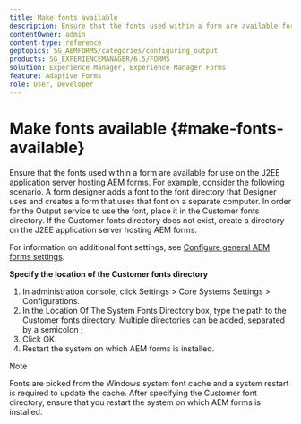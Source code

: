 ```yaml
---
title: Make fonts available
description: Ensure that the fonts used within a form are available for use on the J2EE application server hosting AEM forms.
contentOwner: admin
content-type: reference
geptopics: SG_AEMFORMS/categories/configuring_output
products: SG_EXPERIENCEMANAGER/6.5/FORMS
solution: Experience Manager, Experience Manager Forms
feature: Adaptive Forms
role: User, Developer
---
```

# Make fonts available {#make-fonts-available}

Ensure that the fonts used within a form are available for use on the J2EE application server hosting AEM forms. For example, consider the following scenario. A form designer adds a font to the font directory that Designer uses and creates a form that uses that font on a separate computer. In order for the Output service to use the font, place it in the Customer fonts directory. If the Customer fonts directory does not exist, create a directory on the J2EE application server hosting AEM forms.

For information on additional font settings, see [Configure general AEM forms settings](/help/forms/using/admin-help/configure-general-aem-forms-settings.md#configure-general-aem-forms-settings).

**Specify the location of the Customer fonts directory**

1. In administration console, click Settings &gt; Core Systems Settings &gt; Configurations.
1. In the Location Of The System Fonts Directory box, type the path to the Customer fonts directory. Multiple directories can be added, separated by a semicolon **;**
1. Click OK.
1. Restart the system on which AEM forms is installed.

>[!NOTE]
>
>Fonts are picked from the Windows system font cache and a system restart is required to update the cache. After specifying the Customer font directory, ensure that you restart the system on which AEM forms is installed.
